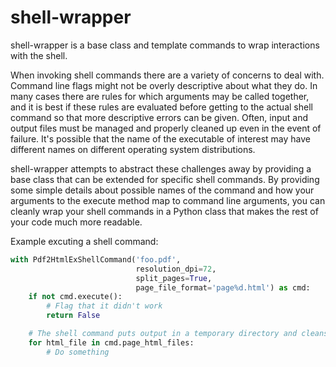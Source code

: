 shell-wrapper
=============

shell-wrapper is a base class and template commands to wrap interactions with the shell.

When invoking shell commands there are a variety of concerns to deal with. Command line flags might not be overly
descriptive about what they do. In many cases there are rules for which arguments may be called together, and it is best
if these rules are evaluated before getting to the actual shell command so that more descriptive errors can be given.
Often, input and output files must be managed and properly cleaned up even in the event of failure. It's possible that
the name of the executable of interest may have different names on different operating system distributions.

shell-wrapper attempts to abstract these challenges away by providing a base class that can be extended for specific
shell commands. By providing some simple details about possible names of the command and how your arguments to the
execute method map to command line arguments, you can cleanly wrap your shell commands in a Python class that makes
the rest of your code much more readable.

Example excuting a shell command:

```python
with Pdf2HtmlExShellCommand('foo.pdf',
                            resolution_dpi=72,
                            split_pages=True,
                            page_file_format='page%d.html') as cmd:
    if not cmd.execute():
        # Flag that it didn't work
        return False

    # The shell command puts output in a temporary directory and cleans up after you leave the block
    for html_file in cmd.page_html_files:
        # Do something
```